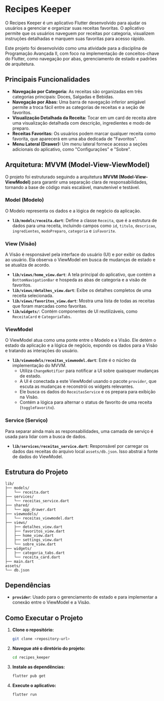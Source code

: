# Recipes Keeper

O Recipes Keeper é um aplicativo Flutter desenvolvido para ajudar os usuários a gerenciar e organizar suas receitas favoritas. O aplicativo permite que os usuários naveguem por receitas por categoria, visualizem instruções detalhadas e marquem suas favoritas para acesso rápido.

Este projeto foi desenvolvido como uma atividade para a disciplina de Programação Avançada II, com foco na implementação de conceitos-chave do Flutter, como navegação por abas, gerenciamento de estado e padrões de arquitetura.

## Principais Funcionalidades

-   **Navegação por Categoria:** As receitas são organizadas em três categorias principais: Doces, Salgadas e Bebidas.
-   **Navegação por Abas:** Uma barra de navegação inferior amigável permite a troca fácil entre as categorias de receitas e a seção de favoritos.
-   **Visualização Detalhada da Receita:** Tocar em um card de receita abre uma visualização detalhada com descrição, ingredientes e modo de preparo.
-   **Receitas Favoritas:** Os usuários podem marcar qualquer receita como favorita, que aparecerá em uma aba dedicada de "Favoritos".
-   **Menu Lateral (Drawer):** Um menu lateral fornece acesso a seções adicionais do aplicativo, como "Configurações" e "Sobre".

## Arquitetura: MVVM (Model-View-ViewModel)

O projeto foi estruturado seguindo a arquitetura **MVVM (Model-View-ViewModel)** para garantir uma separação clara de responsabilidades, tornando a base de código mais escalável, manutenível e testável.

### Model (Modelo)

O Modelo representa os dados e a lógica de negócio da aplicação.

-   **`lib/models/receita.dart`**: Define a classe `Receita`, que é a estrutura de dados para uma receita, incluindo campos como `id`, `titulo`, `descricao`, `ingredientes`, `modoPreparo`, `categoria` e `isFavorite`.

### View (Visão)

A Visão é responsável pela interface do usuário (UI) e por exibir os dados ao usuário. Ela observa o ViewModel em busca de mudanças de estado e se atualiza de acordo.

-   **`lib/views/home_view.dart`**: A tela principal do aplicativo, que contém a `BottomNavigationBar` e hospeda as abas de categoria e a visão de favoritos.
-   **`lib/views/detalhes_view.dart`**: Exibe os detalhes completos de uma receita selecionada.
-   **`lib/views/favoritos_view.dart`**: Mostra uma lista de todas as receitas que foram marcadas como favoritas.
-   **`lib/widgets/`**: Contém componentes de UI reutilizáveis, como `ReceitaCard` e `CategoriaTabs`.

### ViewModel

O ViewModel atua como uma ponte entre o Modelo e a Visão. Ele detém o estado da aplicação e a lógica de negócio, expondo os dados para a Visão e tratando as interações do usuário.

-   **`lib/viewmodels/receitas_viewmodel.dart`**: Este é o núcleo da implementação do MVVM.
    -   Utiliza `ChangeNotifier` para notificar a UI sobre quaisquer mudanças de estado.
    -   A UI é conectada a este ViewModel usando o pacote `provider`, que escuta as mudanças e reconstrói os widgets relevantes.
    -   Ele busca os dados do `ReceitasService` e os prepara para exibição na Visão.
    -   Contém a lógica para alternar o status de favorito de uma receita (`toggleFavorito`).

### Service (Serviço)

Para separar ainda mais as responsabilidades, uma camada de serviço é usada para lidar com a busca de dados.

-   **`lib/services/receitas_service.dart`**: Responsável por carregar os dados das receitas do arquivo local `assets/db.json`. Isso abstrai a fonte de dados do ViewModel.

## Estrutura do Projeto

```
lib/
├── models/
│   └── receita.dart
├── services/
│   └── receitas_service.dart
├── shared/
│   └── app_drawer.dart
├── viewmodels/
│   └── receitas_viewmodel.dart
├── views/
│   ├── detalhes_view.dart
│   ├── favoritos_view.dart
│   ├── home_view.dart
│   ├── settings_view.dart
│   └── sobre_view.dart
├── widgets/
│   ├── categoria_tabs.dart
│   └── receita_card.dart
├── main.dart
assets/
└── db.json
```

## Dependências

-   **`provider`**: Usado para o gerenciamento de estado e para implementar a conexão entre o ViewModel e a Visão.

## Como Executar o Projeto

1.  **Clone o repositório:**
    ```bash
    git clone <repository-url>
    ```
2.  **Navegue até o diretório do projeto:**
    ```bash
    cd recipes_keeper
    ```
3.  **Instale as dependências:**
    ```bash
    flutter pub get
    ```
4.  **Execute o aplicativo:**
    ```bash
    flutter run
    ```
